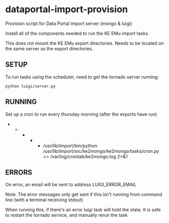 dataportal-import-provision
===========================

Provision script for Data Portal import server (mongo &amp; luigi)

Install all of the components needed to run the KE EMu import tasks.

This does not mount the KE EMu export directories. Needs to be located on the same server as the export directories.


SETUP
-----

To run tasks using the scheduler, need to get the tornado server running:

    python luigi/server.py
    

RUNNING
-------

Set up a cron to run every thursday morning (after the exports have run) 

* * * * * /usr/lib/import/bin/python /usr/lib/import/src/ke2mongo/ke2mongo/tasks/cron.py >> /var/log/crontab/ke2mongo.log 2>&1



ERRORS
------

On error, an email will be sent to address LUIGI_ERROR_EMAIL

Note: The error messages only get sent if this isn't running from command line (with a terminal receiving stdout)

When running this, if there's an error luigi task will hold the state. It is safe to restart the tornado service, and manually rerun the task

